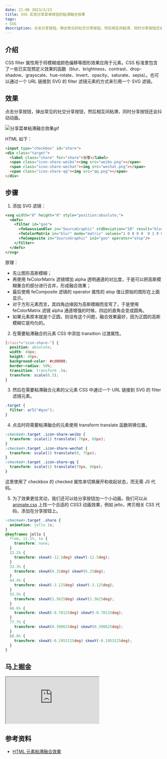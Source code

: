 ```yaml
---
date: 21:06 2023/3/23
title: SVG 实现分享菜单按钮的粘滞融合效果
tags:
- SVG
description: 点击分享按钮，弹出常见的社交分享按钮，然后相互间粘滞，同时分享按钮还会抖动动画。
---
```

## 介绍
CSS filter 属性用于将模糊或颜色偏移等图形效果应用于元素。CSS 标准里包含了一些已实现预定义效果的函数（blur、brightness、contrast、drop-shadow、grayscale、hue-rotate、invert、opacity、saturate、sepia）。也可以通过一个 URL 链接到 SVG 的 filter 滤镜元素的方式来引用一个 SVG 滤镜。

## 效果
点击分享按钮，弹出常见的社交分享按钮，然后相互间粘滞，同时分享按钮还会抖动动画。

![分享菜单粘滞融合效果gif](https://p3-juejin.byteimg.com/tos-cn-i-k3u1fbpfcp/42c4a8dc241348f3bdf4c893d4d611b3~tplv-k3u1fbpfcp-zoom-1.image)

HTML 如下：
```html
<input type="checkbox" id="share">
<div class="target">
  <label class="share" for="share">分享</label>
  <span class="icon-share-weibo"><img src="weibo.png"></span>
  <span class="icon-share-wechat"><img src="wechat.png"></span>
  <span class="icon-share-qq"><img src="qq.png"></span>
</div>
```

## 步骤
1. 添加 SVG 滤镜：
```svg
<svg width="0" height="0" style="position:absolute;">
  <defs>
    <filter id="goo">
      <feGaussianBlur in="SourceGraphic" stdDeviation="10" result="blur" />
      <feColorMatrix in="blur" mode="matrix" values="1 0 0 0 0  0 1 0 0 0  0 0 1 0 0  0 0 0 19 -9" result="goo" />
      <feComposite in="SourceGraphic" in2="goo" operator="atop"/>
    </filter>
  </defs>
</svg>
```
原理：
- 先让图形高斯模糊；
- 再使用 feColorMatrix 滤镜增加 alpha 透明通道的对比度，于是可以把高斯模糊重合的部分进行合并，形成融合效果；
- 最后使用 feComposite 滤镜的 operator 属性的 atop 值让原始的图形在上面显示。
- 对于方形元素而言，其四角边缘因为高斯模糊而变弯了，于是使用 feColorMatrix 滤镜 alpha 通道增强的时候，四边的直角会变成圆角。
- 如果元素原本就是个正圆，则没有这个问题，融合效果最好，因为正圆的高斯模糊它是均匀的。
2. 在需要粘滞融合的元素 CSS 中添加 transition 过渡属性。
```css
[class*="icon-share-"] {
  position: absolute;
  width: 48px;
  height: 48px;
  background-color: #cd0000;
  border-radius: 50%;
  transition: transform .5s;
  transform: scale(0.5);
}
```
3. 然后在需要粘滞融合元素的父元素 CSS 中通过一个 URL 链接到 SVG 的 filter 滤镜元素。
```css
.target {
  filter: url("#goo");
}
```
4. 点击时将需要粘滞融合的元素使用 transform translate 函数转换位置。
```css
:checked+.target .icon-share-weibo {
  transform: scale(1) translate(-70px, 60px);
}
:checked+.target .icon-share-wechat {
  transform: scale(1) translate(0, 75px);
}
:checked+.target .icon-share-qq {
  transform: scale(1) translate(70px, 60px);
}
```
这里使用了 checkbox 的 checked 属性来切换展开和收起状态，而无需 JS 代码。

5. 为了效果更佳灵动，我们还可以给分享按钮加一个小动画，我们可以从 [animate.css](https://daneden.github.io/animate.css/) 上找一个合适的 CSS3 动画效果，例如 jello，拷贝相关 CSS 代码，添加在分享按钮上。
```css
:checked+.target .share {
  animation: jello 1s;
}
@keyframes jello {
  from, 11.1%, to {
    transform: none;
  }
  22.2% {
    transform: skewX(-12.5deg) skewY(-12.5deg);
  }
  33.3% {
    transform: skewX(6.25deg) skewY(6.25deg);
  }
  44.4% {
    transform: skewX(-3.125deg) skewY(-3.125deg);
  }
  55.5% {
    transform: skewX(1.5625deg) skewY(1.5625deg);
  }
  66.6% {
    transform: skewX(-0.78125deg) skewY(-0.78125deg);
  }
  77.7% {
    transform: skewX(0.390625deg) skewY(0.390625deg);
  }
  88.8% {
    transform: skewX(-0.1953125deg) skewY(-0.1953125deg);
  }
}
```

## 马上掘金
<iframe src="https://code.juejin.cn/pen/7160600126749474853"></iframe>

## 参考资料
- [HTML 元素粘滞融合效果](https://www.zhangxinxu.com/wordpress/2017/12/svg-filter-fuse-gooey-effect/)